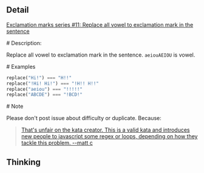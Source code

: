 ## Detail

[Exclamation marks series #11: Replace all vowel to exclamation mark in the sentence](https://www.codewars.com/kata/exclamation-marks-series-number-11-replace-all-vowel-to-exclamation-mark-in-the-sentence/train/haskell)



\# Description:

Replace all vowel to exclamation mark in the sentence. `aeiouAEIOU` is vowel.

\# Examples

```haskell
replace("Hi!") === "H!!"
replace("!Hi! Hi!") === "!H!! H!!"
replace("aeiou") === "!!!!!"
replace("ABCDE") === "!BCD!"
```

\# Note

Please don't post issue about difficulty or duplicate. Because:

> [That's unfair on the kata creator. This is a valid kata and introduces new people to javascript some regex or loops, depending on how they tackle this problem. --matt c](https://www.codewars.com/kata/remove-exclamation-marks/discuss#57fabb625c9910c73000024e)

## Thinking

